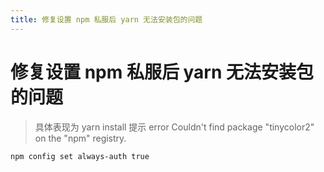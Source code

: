 ```yaml
---
title: 修复设置 npm 私服后 yarn 无法安装包的问题
---
```


# 修复设置 npm 私服后 yarn 无法安装包的问题

> 具体表现为 yarn install 提示 error Couldn't find package "tinycolor2" on the "npm" registry.

```shell
npm config set always-auth true
```